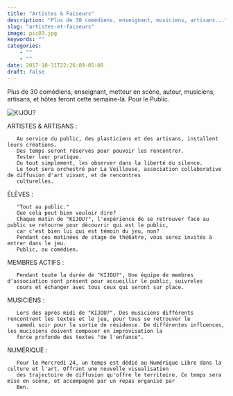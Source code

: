 ```yaml
---
title: "Artistes & Faiseurs"
description: "Plus de 30 comédiens, enseignant, musiciens, artisans..."
slug: "artistes-et-faiseurs"
image: pic03.jpg
keywords: ""
categories:
    - ""
    - ""
date: 2017-10-31T22:26:09-05:00
draft: false
---
```


Plus de 30 comédiens, enseignant, metteur en scène, auteur, musiciens, artisans, et hôtes feront cette semaine-là.
Pour le Public.

![KIJOU?](/img/kijou.jpg)

ARTISTES & ARTISANS :

       Au service du public, des plasticiens et des artisans, installent leurs créations.
       Des temps seront réservés pour pouvoir les rencontrer.
       Tester leur pratique.
       Ou tout simplement, les observer dans la liberté du silence.
       Le tout sera orchestré par La Veilleuse, association collaborative de diffusion d'art vivant, et de rencontres
       culturelles.

   ÉLÈVES :

       "Tout au public."
       Que cela peut bien vouloir dire?
       Chaque matin de "KIJOU?", l'expérience de se retrouver face au public se retourne pour découvrir qui est le public,
       car c'est bien lui qui est témoin du jeu, non?
       Pendant ces matinées de stage de thé6atre, vous serez invités à entrer dans le jeu.
       Public, ou comédien.

   MEMBRES ACTIFS :

       Pendant toute la durée de "KIJOU?", Une équipe de membres d'association sont présent pour accueillir le public, suivreles
       cours et échanger avec tous ceux qui seront sur place.


   MUSICIENS :

       Lors des après midi de "KIJOU?", Des musiciens différents rencontrent les textes et le jeu, pour tous se retrouver le
       samedi soir pour la sortie de résidence. De différentes influences, les mucisiens doivent composer en improvisation la
       force profonde des textes "de l'enfance".

   NUMERIQUE :

       Pour le Mercredi 24, un temps est dédié au Numérique Libre dans la culture et l'art. Offrant une nouvelle visualisation
       des trajectoire de diffusion qu'offre le territoire. Ce temps sera mise en scène, et accompagné par un repas organisé par
       Ben.
